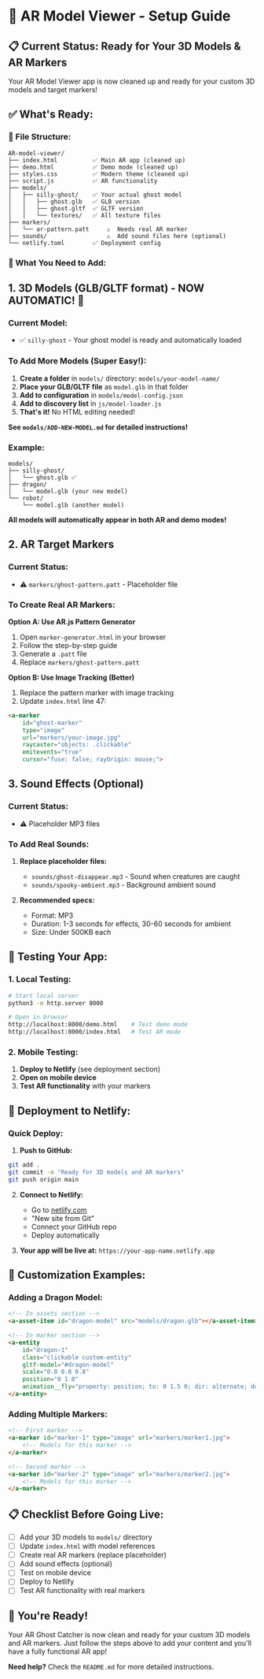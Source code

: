 # 🎯 AR Model Viewer - Setup Guide

## 📋 **Current Status: Ready for Your 3D Models & AR Markers**

Your AR Model Viewer app is now cleaned up and ready for your custom 3D models and target markers!

## ✅ **What's Ready:**

### **📁 File Structure:**
```
AR-model-viewer/
├── index.html          ✅ Main AR app (cleaned up)
├── demo.html           ✅ Demo mode (cleaned up)
├── styles.css          ✅ Modern theme (cleaned up)
├── script.js           ✅ AR functionality
├── models/
│   ├── silly-ghost/    ✅ Your actual ghost model
│   │   ├── ghost.glb   ✅ GLB version
│   │   ├── ghost.gltf  ✅ GLTF version
│   │   └── textures/   ✅ All texture files
├── markers/
│   └── ar-pattern.patt     ⚠️  Needs real AR marker
├── sounds/                 ⚠️  Add sound files here (optional)
└── netlify.toml        ✅ Deployment config
```

### **🎯 What You Need to Add:**

## **1. 3D Models (GLB/GLTF format) - NOW AUTOMATIC! 🎉**

### **Current Model:**
- ✅ `silly-ghost` - Your ghost model is ready and automatically loaded

### **To Add More Models (Super Easy!):**
1. **Create a folder** in `models/` directory: `models/your-model-name/`
2. **Place your GLB/GLTF file** as `model.glb` in that folder
3. **Add to configuration** in `models/model-config.json`
4. **Add to discovery list** in `js/model-loader.js`
5. **That's it!** No HTML editing needed!

**See `models/ADD-NEW-MODEL.md` for detailed instructions!**

### **Example:**
```
models/
├── silly-ghost/
│   └── ghost.glb ✅
├── dragon/
│   └── model.glb (your new model)
└── robot/
    └── model.glb (another model)
```

**All models will automatically appear in both AR and demo modes!**

## **2. AR Target Markers**

### **Current Status:**
- ⚠️ `markers/ghost-pattern.patt` - Placeholder file

### **To Create Real AR Markers:**

**Option A: Use AR.js Pattern Generator**
1. Open `marker-generator.html` in your browser
2. Follow the step-by-step guide
3. Generate a `.patt` file
4. Replace `markers/ghost-pattern.patt`

**Option B: Use Image Tracking (Better)**
1. Replace the pattern marker with image tracking
2. Update `index.html` line 47:
```html
<a-marker 
    id="ghost-marker" 
    type="image" 
    url="markers/your-image.jpg"
    raycaster="objects: .clickable"
    emitevents="true"
    cursor="fuse: false; rayOrigin: mouse;">
```

## **3. Sound Effects (Optional)**

### **Current Status:**
- ⚠️ Placeholder MP3 files

### **To Add Real Sounds:**
1. **Replace placeholder files:**
   - `sounds/ghost-disappear.mp3` - Sound when creatures are caught
   - `sounds/spooky-ambient.mp3` - Background ambient sound

2. **Recommended specs:**
   - Format: MP3
   - Duration: 1-3 seconds for effects, 30-60 seconds for ambient
   - Size: Under 500KB each

## **🚀 Testing Your App:**

### **1. Local Testing:**
```bash
# Start local server
python3 -m http.server 8000

# Open in browser
http://localhost:8000/demo.html    # Test demo mode
http://localhost:8000/index.html   # Test AR mode
```

### **2. Mobile Testing:**
1. **Deploy to Netlify** (see deployment section)
2. **Open on mobile device**
3. **Test AR functionality** with your markers

## **📱 Deployment to Netlify:**

### **Quick Deploy:**
1. **Push to GitHub:**
```bash
git add .
git commit -m "Ready for 3D models and AR markers"
git push origin main
```

2. **Connect to Netlify:**
   - Go to [netlify.com](https://netlify.com)
   - "New site from Git"
   - Connect your GitHub repo
   - Deploy automatically

3. **Your app will be live at:**
   `https://your-app-name.netlify.app`

## **🔧 Customization Examples:**

### **Adding a Dragon Model:**
```html
<!-- In assets section -->
<a-asset-item id="dragon-model" src="models/dragon.glb"></a-asset-item>

<!-- In marker section -->
<a-entity 
    id="dragon-1"
    class="clickable custom-entity"
    gltf-model="#dragon-model"
    scale="0.8 0.8 0.8"
    position="0 1 0"
    animation__fly="property: position; to: 0 1.5 0; dir: alternate; dur: 3000; loop: true;">
</a-entity>
```

### **Adding Multiple Markers:**
```html
<!-- First marker -->
<a-marker id="marker-1" type="image" url="markers/marker1.jpg">
    <!-- Models for this marker -->
</a-marker>

<!-- Second marker -->
<a-marker id="marker-2" type="image" url="markers/marker2.jpg">
    <!-- Models for this marker -->
</a-marker>
```

## **📋 Checklist Before Going Live:**

- [ ] Add your 3D models to `models/` directory
- [ ] Update `index.html` with model references
- [ ] Create real AR markers (replace placeholder)
- [ ] Add sound effects (optional)
- [ ] Test on mobile device
- [ ] Deploy to Netlify
- [ ] Test AR functionality with real markers

## **🎉 You're Ready!**

Your AR Ghost Catcher is now clean and ready for your custom 3D models and AR markers. Just follow the steps above to add your content and you'll have a fully functional AR app!

**Need help?** Check the `README.md` for more detailed instructions.
